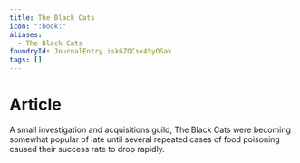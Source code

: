 ```yaml
---
title: The Black Cats
icon: ":book:"
aliases:
  - The Black Cats
foundryId: JournalEntry.iskGZQCsx4SyOSak
tags: []
---
```



# Article
A small investigation and acquisitions guild, The Black Cats were becoming somewhat popular of late until several repeated cases of food poisoning caused their success rate to drop rapidly.